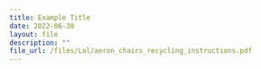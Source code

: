 ```yaml
---
title: Example Title
date: 2022-06-30
layout: file
description: ""
file_url: /files/Lol/aeron_chairs_recycling_instructions.pdf
---
```


